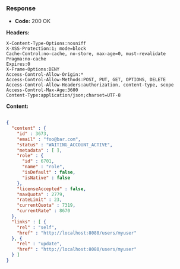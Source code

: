 ### Response

* **Code:** 200 OK

**Headers:**

`X-Content-Type-Options:nosniff`  
`X-XSS-Protection:1; mode=block`  
`Cache-Control:no-cache, no-store, max-age=0, must-revalidate`  
`Pragma:no-cache`  
`Expires:0`  
`X-Frame-Options:DENY`  
`Access-Control-Allow-Origin:*`  
`Access-Control-Allow-Methods:POST, PUT, GET, OPTIONS, DELETE`  
`Access-Control-Allow-Headers:authorization, content-type, scope`  
`Access-Control-Max-Age:3600`  
`Content-Type:application/json;charset=UTF-8`  

**Content:**

```json
    
{
  "content" : {
    "id" : 3673,
    "email" : "foo@bar.com",
    "status" : "WAITING_ACCOUNT_ACTIVE",
    "metadata" : [ ],
    "role" : {
      "id" : 6701,
      "name" : "role",
      "isDefault" : false,
      "isNative" : false
    },
    "licenseAccepted" : false,
    "maxQuota" : 2779,
    "rateLimit" : 23,
    "currentQuota" : 7319,
    "currentRate" : 8670
  },
  "links" : [ {
    "rel" : "self",
    "href" : "http://localhost:8080/users/myuser"
  }, {
    "rel" : "update",
    "href" : "http://localhost:8080/users/myuser"
  } ]
}
```
